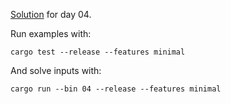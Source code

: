 [Solution](src/bin/04.rs) for day 04.

Run examples with:
```
cargo test --release --features minimal
```

And solve inputs with:
```
cargo run --bin 04 --release --features minimal
```

